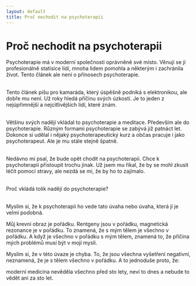 ```yaml
---
layout: default
title: Proč nechodit na psychoterapii
---
```


# Proč nechodit na psychoterapii

Psychoterapie má v moderní společnosti oprávněně své místo. Věnují se jí profesionálně statisíce lidí, mnoha lidem pomohla a některým i zachránila život. Tento článek ale není o přínosech psychoterapie.<br><br>

Tento článek píšu pro kamaráda, který úspěšně podniká s elektronikou, ale dobře mu není. Už roky hledá příčinu svých úzkostí. Je to jeden z nejúpřimnější a nejcitlivějších lidí, které znám.<br><br>

Většinu svých nadějí vkládal to psychoterapie a meditace. Především ale do psychoterapie. Různým formami psychoterapie se zabývá již patnáct let. Dokonce si udělal i nějaký psychoterapeutický kurz a občas pracuje i jako psychoterapeut. Ale je mu stále stejně špatně.<br><br>

Nedávno mi psal, že bude opět chodit na psychoterapii. Chce k psychoterapii přistoupit trochu jinak. Už jsem mu říkal, že by se mohl zkusit léčit pomocí stravy, ale nezdá se mi, že by ho to zajímalo.<br><br>

Proč vkládá tolik nadějí do psychoterapie?<br><br>

Myslím si, že k psychoterapii ho vede tato úvaha nebo úvaha, která jí je velmi podobná.

<div class="citace">
Můj krevní obraz je pořádku. Rentgeny jsou v pořádku, magnetická rezonance je v pořádku. To znamená, že s mým tělem je všechno v pořádku. A když je všechno v pořádku s mým tělem, znamená to, že příčina mých problémů musí být v mojí mysli.
</div>

Myslím si, že v této úvaze je chyba. To, že jsou všechna vyšetření negativní, neznamená, že je s tělem všechno v pořádku. A to jednoduše proto, že:

<div class="citace">
 moderní medicína nevěděla všechno před sto lety, neví to dnes a nebude to vědět ani za sto let.
</div>

